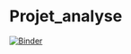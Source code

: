 # Projet_analyse
[![Binder](https://mybinder.org/badge_logo.svg)](https://mybinder.org/v2/gh/rania409/Projet_analyse/main)
